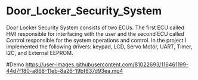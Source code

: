 # Door_Locker_Security_System
Door Locker Security System consists of two ECUs. The first ECU called HMI responsible for interfacing with the user and the second ECU called Control responsible for the system operations and control. In the project I implemented the following drivers: keypad, LCD, Servo Motor, UART, Timer, I2C, and External EEPROM.

#Demo
https://user-images.githubusercontent.com/81022693/116461199-44d7f180-a868-11eb-8a26-19bf837d93ea.mp4
